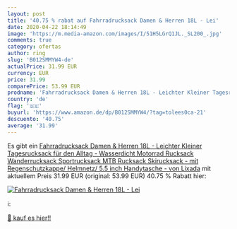 ```yaml
---
layout: post
title: '40.75 % rabat auf Fahrradrucksack Damen & Herren 18L - Lei'
date: 2020-04-22 18:14:49
image: 'https://m.media-amazon.com/images/I/51H5LGrQ1JL._SL200_.jpg'
comments: true
category: ofertas
author: ring
slug: 'B012SMMYW4-de'
actualPrice: 31.99 EUR
currency: EUR
price: 31.99
comparePrice: 53.99 EUR
prodname: 'Fahrradrucksack Damen & Herren 18L - Leichter Kleiner Tagesrucksack für den Alltag - Wasserdicht Motorrad Rucksack Wanderrucksack Sportrucksack MTB Rucksack Skirucksack - mit Regenschutzkappe/ Helmnetz/ 5.5 inch Handytasche - von Lixada'
country: 'de'
flag: '🇩🇪'
buyurl: 'https://www.amazon.de/dp/B012SMMYW4/?tag=tolees0ca-21'
descuento: '40.75'
average: '31.99'
---
```


Es gibt ein [Fahrradrucksack Damen & Herren 18L - Leichter Kleiner Tagesrucksack für den Alltag - Wasserdicht Motorrad Rucksack Wanderrucksack Sportrucksack MTB Rucksack Skirucksack - mit Regenschutzkappe/ Helmnetz/ 5.5 inch Handytasche - von Lixada](https://www.amazon.de/dp/B012SMMYW4/?tag=tolees0ca-21) mit aktuellem Preis 31.99 EUR (original: 53.99 EUR) 40.75 % Rabatt hier:

[![Fahrradrucksack Damen & Herren 18L - Lei](https://m.media-amazon.com/images/I/51H5LGrQ1JL._SL200_.jpg)](https://www.amazon.de/dp/B012SMMYW4/?tag=tolees0ca-21)

ℹ️:


[🛒 kauf es hier!!](https://www.amazon.de/dp/B012SMMYW4/?tag=tolees0ca-21)
